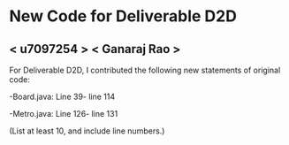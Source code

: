 # New Code for Deliverable D2D

## < u7097254 > < Ganaraj Rao >

For Deliverable D2D, I contributed the following new statements of original code:

-Board.java: Line 39- line 114

-Metro.java: Line 126- line 131

(List at least 10, and include line numbers.)
